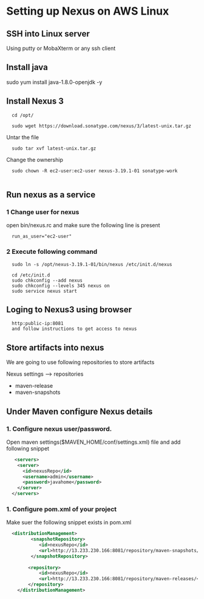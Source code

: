# Setting up Nexus on AWS Linux

## SSH into Linux server

Using putty or MobaXterm or any ssh client

## Install java 

sudo yum install java-1.8.0-openjdk -y


## Install Nexus 3

```
  cd /opt/
  
  sudo wget https://download.sonatype.com/nexus/3/latest-unix.tar.gz
```

Untar the file

```
  sudo tar xvf latest-unix.tar.gz
```

Change the ownership

```
  sudo chown -R ec2-user:ec2-user nexus-3.19.1-01 sonatype-work
  
```

## Run nexus as a service

### 1 Change user for nexus
open bin/nexus.rc and make sure the following line is present
```
  run_as_user="ec2-user"
```

### 2 Execute following command

```
  sudo ln -s /opt/nexus-3.19.1-01/bin/nexus /etc/init.d/nexus
 
  cd /etc/init.d
  sudo chkconfig --add nexus
  sudo chkconfig --levels 345 nexus on
  sudo service nexus start
```

## Loging to Nexus3 using browser

```
  http:public-ip:8081
  and follow instructions to get access to nexus
```

## Store artifacts into nexus

We are going to use following repositories to store artifacts

Nexus settings --> repositories
  - maven-release
  - maven-snapshots

## Under Maven configure Nexus details

### 1. Configure nexus user/password.

Open maven settings($MAVEN_HOME/conf/settings.xml) file and add following snippet

```XML
   <servers>
    <server>
      <id>nexusRepo</id>
      <username>admin</username>
      <password>javahome</password>
    </server>
  </servers>
```

### 1. Configure pom.xml of your project

Make suer the following snippet exists in pom.xml

```XML
  <distributionManagement>
		 <snapshotRepository>
		    <id>nexusRepo</id>
		    <url>http://13.233.230.166:8081/repository/maven-snapshots/</url>
		 </snapshotRepository>
		
		<repository>
		    <id>nexusRepo</id>
		    <url>http://13.233.230.166:8081/repository/maven-releases/</url>
		</repository>
  	</distributionManagement>

```

